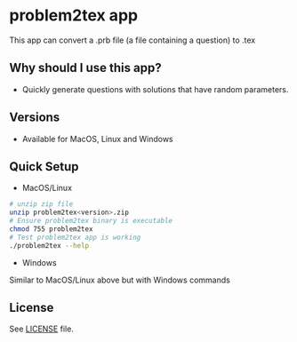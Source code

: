 problem2tex app
======================

This app can convert a .prb file (a file containing a question) to .tex 

Why should I use this app?
-----

- Quickly generate questions with solutions that have random parameters. 


Versions
--------
- Available for MacOS, Linux and Windows

Quick Setup
-----------

- MacOS/Linux

```bash
# unzip zip file
unzip problem2tex<version>.zip
# Ensure problem2tex binary is executable
chmod 755 problem2tex
# Test problem2tex app is working
./problem2tex --help
```

- Windows

Similar to MacOS/Linux above but with Windows commands

License
-------

See [LICENSE](LICENSE) file.
